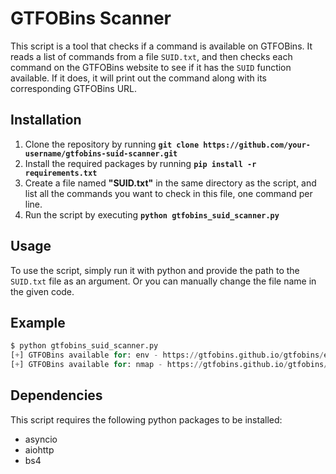 # GTFOBins Scanner

This script is a tool that checks if a command is available on GTFOBins. It reads a list of commands from a file `SUID.txt`, and then checks each command on the GTFOBins website to see if it has the `SUID` function available. If it does, it will print out the command along with its corresponding GTFOBins URL.

## Installation
1. Clone the repository by running **`git clone https://github.com/your-username/gtfobins-suid-scanner.git`**
2. Install the required packages by running **`pip install -r requirements.txt`** 
3. Create a file named **"SUID.txt"** in the same directory as the script, and list all the commands you want to check in this file, one command per line.
4. Run the script by executing **`python gtfobins_suid_scanner.py`**

## Usage

To use the script, simply run it with python and provide the path to the `SUID.txt` file as an argument. Or you can manually change the file name in the given code. 

## Example
```python
$ python gtfobins_suid_scanner.py
[+] GTFOBins available for: env - https://gtfobins.github.io/gtfobins/env
[+] GTFOBins available for: nmap - https://gtfobins.github.io/gtfobins/nmap
```

## Dependencies

This script requires the following python packages to be installed:
- asyncio
- aiohttp
- bs4
